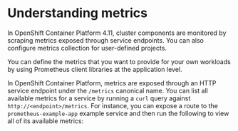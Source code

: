 # Understanding metrics

In OpenShift Container Platform 4.11, cluster components are monitored by scraping metrics exposed through service endpoints. You can also configure metrics collection for user-defined projects.

You can define the metrics that you want to provide for your own workloads by using Prometheus client libraries at the application level.

In OpenShift Container Platform, metrics are exposed through an HTTP service endpoint under the `/metrics` canonical name. You can list all available metrics for a service by running a `curl` query against `http://<endpoint>/metrics`. For instance, you can expose a route to the `prometheus-example-app` example service and then run the following to view all of its available metrics: